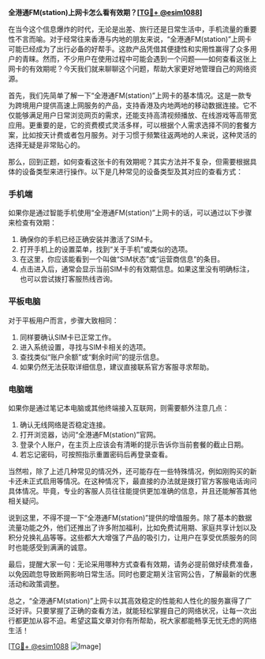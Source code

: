 **全港通FM(station)上网卡怎么看有效期？[[TG💪+ @esim1088](https://t.me/s/esim1088)]**

在当今这个信息爆炸的时代，无论是出差、旅行还是日常生活中，手机流量的重要性不言而喻。对于经常往来香港与内地的朋友来说，“全港通FM(station)”上网卡可能已经成为了出行必备的好帮手。这款产品凭借其便捷性和实用性赢得了众多用户的青睐。然而，不少用户在使用过程中可能会遇到一个问题——如何查看这张上网卡的有效期呢？今天我们就来聊聊这个问题，帮助大家更好地管理自己的网络资源。

首先，我们先简单了解一下“全港通FM(station)”上网卡的基本情况。这是一款专为跨境用户提供高速上网服务的产品，支持香港及内地两地的移动数据连接。它不仅能够满足用户日常浏览网页的需求，还能支持高清视频播放、在线游戏等高带宽应用。更重要的是，它的资费模式灵活多样，可以根据个人需求选择不同的套餐方案，比如按天计费或者包月服务。对于习惯于频繁往返两地的人来说，这种灵活的选择无疑是非常贴心的。

那么，回到正题，如何查看这张卡的有效期呢？其实方法并不复杂，但需要根据具体的设备类型来进行操作。以下是几种常见的设备类型及其对应的查看方式：

### 手机端

如果你是通过智能手机使用“全港通FM(station)”上网卡的话，可以通过以下步骤来检查有效期：
1. 确保你的手机已经正确安装并激活了SIM卡。
2. 打开手机上的设置菜单，找到“关于手机”或类似的选项。
3. 在这里，你应该能看到一个叫做“SIM状态”或“运营商信息”的条目。
4. 点击进入后，通常会显示当前SIM卡的有效期信息。如果这里没有明确标注，也可以尝试拨打客服热线咨询。

### 平板电脑

对于平板用户而言，步骤大致相同：
1. 同样要确认SIM卡已正常工作。
2. 进入系统设置，寻找与SIM卡相关的选项。
3. 查找类似“账户余额”或“剩余时间”的提示信息。
4. 如果仍然无法获取详细信息，建议直接联系官方客服寻求帮助。

### 电脑端

如果你是通过笔记本电脑或其他终端接入互联网，则需要额外注意几点：
1. 确认无线网络是否稳定连接。
2. 打开浏览器，访问“全港通FM(station)”官网。
3. 登录个人账户，在主页上应该会有清晰的提示告诉你当前套餐的截止日期。
4. 若忘记密码，可按照指示重置密码后再登录查看。

当然啦，除了上述几种常见的情况外，还可能存在一些特殊情况，例如刚购买的新卡还未正式启用等情况。在这种情况下，最直接的办法就是拨打官方客服电话询问具体情况。毕竟，专业的客服人员往往能提供更加准确的信息，并且还能解答其他相关疑问。

说到这里，不得不提一下“全港通FM(station)”提供的增值服务。除了基本的数据流量功能之外，他们还推出了许多附加福利，比如免费试用期、家庭共享计划以及积分兑换礼品等等。这些都大大增强了产品的吸引力，让用户在享受优质服务的同时也能感受到满满的诚意。

最后，提醒大家一句：无论采用哪种方式查看有效期，请务必提前做好续费准备，以免因疏忽导致断网影响日常生活。同时也要定期关注官网公告，了解最新的优惠活动和政策调整。

总之，“全港通FM(station)”上网卡以其高效稳定的性能和人性化的服务赢得了广泛好评。只要掌握了正确的查看方法，就能轻松掌握自己的网络状况，让每一次出行都更加从容不迫。希望这篇文章对你有所帮助，祝大家都能畅享无忧无虑的网络生活！

[[TG💪+ @esim1088](https://t.me/s/esim1088) ![Image](https://i.postimg.cc/4NQfJmqS/Snipaste-2025-05-13-00-14-12.png)]